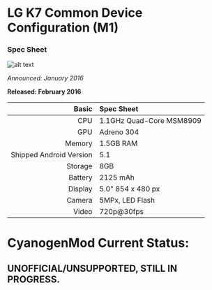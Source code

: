 # LG K7 Common Device Configuration (M1)
### Spec Sheet

![alt text](http://i.imgur.com/AqLc4NQ.jpg "LG K7")

*Announced: January 2016*

**Released: February 2016**

Basic   | Spec Sheet
-------:|:-------------------------
CPU     | 1.1GHz Quad-Core MSM8909
GPU     | Adreno 304
Memory  | 1.5GB RAM
Shipped Android Version | 5.1
Storage | 8GB
Battery | 2125  mAh
Display | 5.0" 854 x 480 px
Camera  | 5MPx, LED Flash
Video   | 720p@30fps

# CyanogenMod Current Status:

## UNOFFICIAL/UNSUPPORTED, STILL IN PROGRESS.
